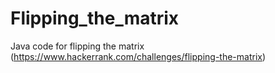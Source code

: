 # Flipping_the_matrix
Java code for flipping the matrix (https://www.hackerrank.com/challenges/flipping-the-matrix)

